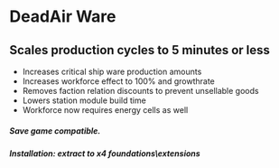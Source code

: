 # DeadAir Ware

## Scales production cycles to 5 minutes or less
- Increases critical ship ware production amounts
- Increases workforce effect to 100% and growthrate
- Removes faction relation discounts to prevent unsellable goods
- Lowers station module build time
- Workforce now requires energy cells as well

##### Save game compatible.

##### Installation: extract to x4 foundations\extensions
